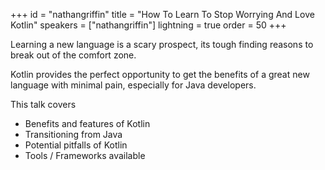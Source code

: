 +++
id = "nathangriffin"
title = "How To Learn To Stop Worrying And Love Kotlin"
speakers = ["nathangriffin"]
lightning = true
order = 50
+++

Learning a new language is a scary prospect, its tough finding reasons to break out of the comfort zone.

Kotlin provides the perfect opportunity to get the benefits of a great new language with minimal pain, especially for Java developers.

This talk covers
- Benefits and features of Kotlin
- Transitioning from Java
- Potential pitfalls of Kotlin
- Tools / Frameworks available